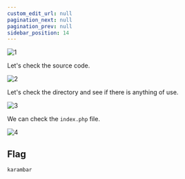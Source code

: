 ```yaml
---
custom_edit_url: null
pagination_next: null
pagination_prev: null
sidebar_position: 14
---
```


![1](https://github.com/Knign/Write-ups/assets/110326359/d6a8dd6d-ecdc-485b-a0a4-d67351abbe97)

Let's check the source code.

![2](https://github.com/Knign/Write-ups/assets/110326359/a4c89089-48b3-4ef7-92ae-ed73f0affd27)

Let's check the directory and see if there is anything of use.

![3](https://github.com/Knign/Write-ups/assets/110326359/202a0440-8f6c-41be-9fd2-6ecbb020e2f3)

We can check the `index.php` file.

![4](https://github.com/Knign/Write-ups/assets/110326359/8b1244b4-459a-40e7-afee-ebd11eae8495)

## Flag
```
karambar
```
